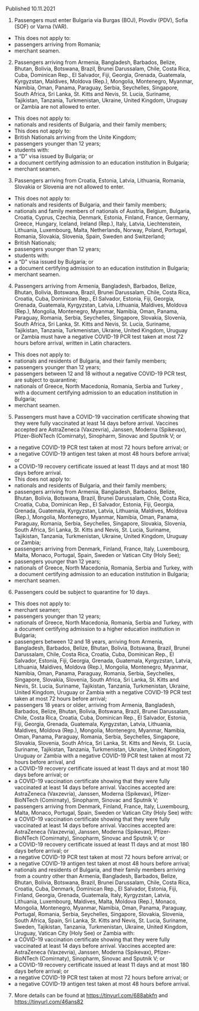 Published 10.11.2021
1. Passengers must enter Bulgaria via Burgas (BOJ), Plovdiv (PDV), Sofia (SOF) or Varna (VAR).
- This does not apply to:
- passengers arriving from Romania;
- merchant seamen.
2. Passengers arriving from Armenia, Bangladesh, Barbados, Belize, Bhutan, Bolivia, Botswana, Brazil, Brunei Darussalam, Chile, Costa Rica, Cuba, Dominican Rep., El Salvador, Fiji, Georgia, Grenada, Guatemala, Kyrgyzstan, Maldives, Moldova (Rep.), Mongolia, Montenegro, Myanmar, Namibia, Oman, Panama, Paraguay, Serbia, Seychelles, Singapore, South Africa, Sri Lanka, St. Kitts and Nevis, St. Lucia, Suriname, Tajikistan, Tanzania, Turkmenistan, Ukraine, United Kingdom, Uruguay or Zambia are not allowed to enter.
- This does not apply to:
- nationals and residents of Bulgaria, and their family members;
- This does not apply to:
- British Nationals arriving from the Unite Kingdom;
- passengers younger than 12 years;
- students with:
- a “D" visa issued by Bulgaria; or
- a document certifying admission to an education institution in Bulgaria;
- merchant seamen.
3. Passengers arriving from Croatia, Estonia, Latvia, Lithuania, Romania, Slovakia or Slovenia are not allowed to enter.
- This does not apply to:
- nationals and residents of Bulgaria, and their family members;
- nationals and family members of nationals of Austria, Belgium, Bulgaria, Croatia, Cyprus, Czechia, Denmark, Estonia, Finland, France, Germany, Greece, Hungary, Iceland, Ireland (Rep.), Italy, Latvia, Liechtenstein, Lithuania, Luxembourg, Malta, Netherlands, Norway, Poland, Portugal, Romania, Slovakia, Slovenia, Spain, Sweden and Switzerland;
- British Nationals;
- passengers younger than 12 years;
- students with:
- a “D" visa issued by Bulgaria; or
- a document certifying admission to an education institution in Bulgaria;
- merchant seamen.
4. Passengers arriving from Armenia, Bangladesh, Barbados, Belize, Bhutan, Bolivia, Botswana, Brazil, Brunei Darussalam, Chile, Costa Rica, Croatia, Cuba, Dominican Rep., El Salvador, Estonia, Fiji, Georgia, Grenada, Guatemala, Kyrgyzstan, Latvia, Lithuania, Maldives, Moldova (Rep.), Mongolia, Montenegro, Myanmar, Namibia, Oman, Panama, Paraguay, Romania, Serbia, Seychelles, Singapore, Slovakia, Slovenia, South Africa, Sri Lanka, St. Kitts and Nevis, St. Lucia, Suriname, Tajikistan, Tanzania, Turkmenistan, Ukraine, United Kingdom, Uruguay or Zambia must have a negative COVID-19 PCR test taken at most 72 hours before arrival, written in Latin characters.
- This does not apply to:
- nationals and residents of Bulgaria, and their family members;
- passengers younger than 12 years;
- passengers between 12 and 18 without a negative COVID-19 PCR test, are subject to quarantine;
- nationals of Greece, North Macedonia, Romania, Serbia and Turkey , with a document certifying admission to an education institution in Bulgaria;
- merchant seamen.
5. Passengers must have a COVID-19 vaccination certificate showing that they were fully vaccinated at least 14 days before arrival. Vaccines accepted are AstraZeneca (Vaxzevria), Janssen, Moderna (Spikevax), Pfizer-BioNTech (Comirnaty), Sinopharm, Sinovac and Sputnik V; or
- a negative COVID-19 PCR test taken at most 72 hours before arrival; or
- a negative COVID-19 antigen test taken at most 48 hours before arrival; or
- a COVID-19 recovery certificate issued at least 11 days and at most 180 days before arrival.
- This does not apply to:
- nationals and residents of Bulgaria, and their family members;
- passengers arriving from Armenia, Bangladesh, Barbados, Belize, Bhutan, Bolivia, Botswana, Brazil, Brunei Darussalam, Chile, Costa Rica, Croatia, Cuba, Dominican Rep., El Salvador, Estonia, Fiji, Georgia, Grenada, Guatemala, Kyrgyzstan, Latvia, Lithuania, Maldives, Moldova (Rep.), Mongolia, Montenegro, Myanmar, Namibia, Oman, Panama, Paraguay, Romania, Serbia, Seychelles, Singapore, Slovakia, Slovenia, South Africa, Sri Lanka, St. Kitts and Nevis, St. Lucia, Suriname, Tajikistan, Tanzania, Turkmenistan, Ukraine, United Kingdom, Uruguay or Zambia;
- passengers arriving from Denmark, Finland, France, Italy, Luxembourg, Malta, Monaco, Portugal, Spain, Sweden or Vatican City (Holy See);
- passengers younger than 12 years;
- nationals of Greece, North Macedonia, Romania, Serbia and Turkey, with a document certifying admission to an education institution in Bulgaria;
- merchant seamen.
6. Passengers could be subject to quarantine for 10 days.
- This does not apply to:
- merchant seamen;
- passengers younger than 12 years;
- nationals of Greece, North Macedonia, Romania, Serbia and Turkey, with a document certifying admission to a higher education institution in Bulgaria;
- passengers between 12 and 18 years, arriving from Armenia, Bangladesh, Barbados, Belize, Bhutan, Bolivia, Botswana, Brazil, Brunei Darussalam, Chile, Costa Rica, Croatia, Cuba, Dominican Rep., El Salvador, Estonia, Fiji, Georgia, Grenada, Guatemala, Kyrgyzstan, Latvia, Lithuania, Maldives, Moldova (Rep.), Mongolia, Montenegro, Myanmar, Namibia, Oman, Panama, Paraguay, Romania, Serbia, Seychelles, Singapore, Slovakia, Slovenia, South Africa, Sri Lanka, St. Kitts and Nevis, St. Lucia, Suriname, Tajikistan, Tanzania, Turkmenistan, Ukraine, United Kingdom, Uruguay or Zambia with a negative COVID-19 PCR test taken at most 72 hours before arrival;
- passengers 18 years or older, arriving from Armenia, Bangladesh, Barbados, Belize, Bhutan, Bolivia, Botswana, Brazil, Brunei Darussalam, Chile, Costa Rica, Croatia, Cuba, Dominican Rep., El Salvador, Estonia, Fiji, Georgia, Grenada, Guatemala, Kyrgyzstan, Latvia, Lithuania, Maldives, Moldova (Rep.), Mongolia, Montenegro, Myanmar, Namibia, Oman, Panama, Paraguay, Romania, Serbia, Seychelles, Singapore, Slovakia, Slovenia, South Africa, Sri Lanka, St. Kitts and Nevis, St. Lucia, Suriname, Tajikistan, Tanzania, Turkmenistan, Ukraine, United Kingdom, Uruguay or Zambia with a negative COVID-19 PCR test taken at most 72 hours before arrival, and
- a COVID-19 recovery certificate issued at least 11 days and at most 180 days before arrival; or
- a COVID-19 vaccination certificate showing that they were fully vaccinated at least 14 days before arrival. Vaccines accepted are: AstraZeneca (Vaxzevria), Janssen, Moderna (Spikevax), Pfizer-BioNTech (Comirnaty), Sinopharm, Sinovac and Sputnik V;
- passengers arriving from Denmark, Finland, France, Italy, Luxembourg, Malta, Monaco, Portugal, Spain, Sweden or Vatican City (Holy See) with:
- a COVID-19 vaccination certificate showing that they were fully vaccinated at least 14 days before arrival. Vaccines accepted are: AstraZeneca (Vaxzevria), Janssen, Moderna (Spikevax), Pfizer-BioNTech (Comirnaty), Sinopharm, Sinovac and Sputnik V; or
- a COVID-19 recovery certificate issued at least 11 days and at most 180 days before arrival; or
- a negative COVID-19 PCR test taken at most 72 hours before arrival; or
- a negative COVID-19 antigen test taken at most 48 hours before arrival;
- nationals and residents of Bulgaria, and their family members arriving from a country other than Armenia, Bangladesh, Barbados, Belize, Bhutan, Bolivia, Botswana, Brazil, Brunei Darussalam, Chile, Costa Rica, Croatia, Cuba, Denmark, Dominican Rep., El Salvador, Estonia, Fiji, Finland, Georgia, Grenada, Guatemala, Italy, Kyrgyzstan, Latvia, Lithuania, Luxembourg, Maldives, Malta, Moldova (Rep.), Monaco, Mongolia, Montenegro, Myanmar, Namibia, Oman, Panama, Paraguay, Portugal, Romania, Serbia, Seychelles, Singapore, Slovakia, Slovenia, South Africa, Spain, Sri Lanka, St. Kitts and Nevis, St. Lucia, Suriname, Sweden, Tajikistan, Tanzania, Turkmenistan, Ukraine, United Kingdom, Uruguay, Vatican City (Holy See) or Zambia with:
- a COVID-19 vaccination certificate showing that they were fully vaccinated at least 14 days before arrival. Vaccines accepted are: AstraZeneca (Vaxzevria), Janssen, Moderna (Spikevax), Pfizer-BioNTech (Comirnaty), Sinopharm, Sinovac and Sputnik V; or
- a COVID-19 recovery certificate issued at least 11 days and at most 180 days before arrival; or
- a negative COVID-19 PCR test taken at most 72 hours before arrival; or
- a negative COVID-19 antigen test taken at most 48 hours before arrival.
7. More details can be found at <a href="https://tinyurl.com/688abkfn">https://tinyurl.com/688abkfn</a> and <a href="https://tinyurl.com/46ans82">https://tinyurl.com/46ans82</a>